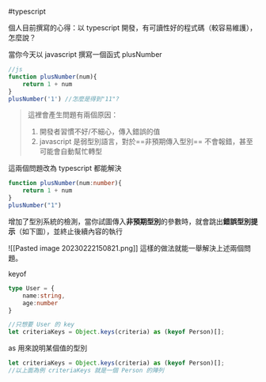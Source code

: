 #typescript 

個人目前撰寫的心得：以 typescript 開發，有可讀性好的程式碼（較容易維護），怎麼說？

當你今天以 javascript 撰寫一個函式 plusNumber
```js
//js
function plusNumber(num){
	return 1 + num
}
plusNumber('1') //怎麼是得到"11"?
```

>這裡會產生問題有兩個原因：
>1. 開發者習慣不好/不細心，傳入錯誤的值
>2. javascript 是弱型別語言，對於==非預期傳入型別== 不會報錯，甚至可能會自動幫忙轉型

這兩個問題改為 typescript 都能解決

```ts
function plusNumber(num:number){
	return 1 + num
}
plusNumber("1") 
```

增加了型別系統的檢測，當你試圖傳入**非預期型別**的參數時，就會跳出**錯誤型別提示**（如下圖），並終止後續內容的執行

![[Pasted image 20230222150821.png]]
這樣的做法就能一舉解決上述兩個問題。

keyof
```ts
type User = {
	name:string,
	age:number
}

//只想要 User 的 key 
let criteriaKeys = Object.keys(criteria) as (keyof Person)[];
```


as 
用來說明某個值的型別
```ts
let criteriaKeys = Object.keys(criteria) as (keyof Person)[];
//以上面為例 criteriaKeys 就是一個 Person 的陣列
```
